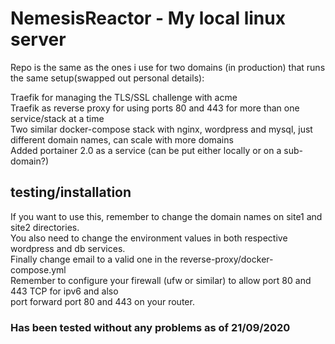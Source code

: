 # NemesisReactor - My local linux server

Repo is the same as the ones i use for two domains (in production) that runs the same setup(swapped out personal details):

Traefik for managing the TLS/SSL challenge with acme \
Traefik as reverse proxy for using ports 80 and 443 for more than one service/stack at a time \
Two similar docker-compose stack with nginx, wordpress and mysql, just different domain names, can scale with more domains \
Added portainer 2.0 as a service (can be put either locally or on a sub-domain?)


## testing/installation
If you want to use this, remember to change the domain names on site1 and site2 directories. \
You also need to change the environment values in both respective wordpress and db services. \
Finally change email to a valid one in the reverse-proxy/docker-compose.yml \
Remember to configure your firewall (ufw or similar) to allow port 80 and 443 TCP for ipv6 and also \
port forward port 80 and 443 on your router.

### Has been tested without any problems as of 21/09/2020
